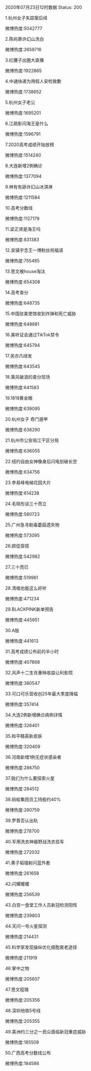 2020年07月23日12时数据
Status: 200

1.杭州女子失踪案后续

微博热度:5042777

2.陈屿靠许幻山洗白

微博热度:2659716

3.红腰子出圈大直播

微博热度:1922865

4.中通快递为用假人安检致歉

微博热度:1738652

5.杭州女子老公

微博热度:1695201

6.江疏影问海王是什么

微博热度:1596791

7.2020高考成绩开始放榜

微博热度:1514240

8.大连新增2例确诊

微博热度:1377094

9.林有有舔许幻山冰淇淋

微博热度:1211584

10.高考分数线

微博热度:1127179

11.梁正贤是海王吗

微博热度:831383

12.吴镇宇念王一博粉丝祝福语

微博热度:755485

13.思文被house淘汰

微博热度:654308

14.高考查分

微博热度:648735

15.中国驻美使馆收到炸弹和死亡威胁

微博热度:648681

16.美听证会通过TikTok禁令

微博热度:645794

17.吴亦凡绿发

微博热度:643545

18.乘风破浪的查分现场

微博热度:641583

19.1818黄金眼

微博热度:639095

20.杭州女子 奇门遁甲

微博热度:638290

21.杭州市公安局江干区分局

微博热度:636055

22.纽约自由女神像身后闪电划破长空

微博热度:634756

23.李易峰电梯花园大片

微博热度:614238

24.毛晓彤谈三十而立

微博热度:580723

25.广州急寻剧毒蘑菇遗失物

微博热度:573095

26.顾佳穿搭

微博热度:542982

27.三十而已

微博热度:519961

28.清唱也能这么好听

微博热度:471234

29.BLACKPINK新单预告

微博热度:445651

30.A股

微博热度:441613

31.高考成绩公布前的半小时

微博热度:407868

32.风声十二生肖重映收益让利影院

微博热度:380547

33.可口可乐营收创25年最大季度降幅

微博热度:357414

34.大连2例新增确诊病例详情

微博热度:326401

35.和平精英新皮肤

微博热度:320409

36.河南新增1例无症状感染者

微博热度:286750

37.我们为什么要探索火星

微博热度:284512

38.蚂蚁集团员工持股约40%

微博热度:280759

39.罗晋否认出轨

微博热度:278700

40.军用洗衣神器野战洗衣挂车

微博热度:272032

41.黄子韬镭射闪蓝外套

微博热度:261658

42.闪耀暖暖

微博热度:256539

43.白宫一食堂工作人员新冠检测阳性

微博热度:239803

44.天问一号火星探测

微博热度:214431

45.科学家发现操纵优化细胞衰老途径

微博热度:211919

46.掌中之物

微博热度:205607

47.思文程璐

微博热度:205356

48.深圳地铁5号线

微博热度:205355

49.美洲约三分之一民众面临新冠重症威胁

微博热度:185509

50.广西高考分数线公布

微博热度:184586

